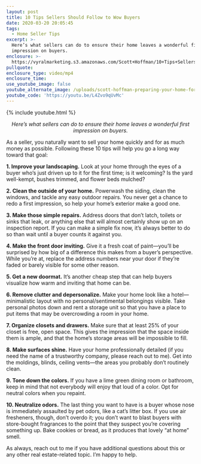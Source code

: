 ```yaml
---
layout: post
title: 10 Tips Sellers Should Follow to Wow Buyers
date: 2020-03-20 20:05:45
tags:
  - Home Seller Tips
excerpt: >-
  Here’s what sellers can do to ensure their home leaves a wonderful first
  impression on buyers.
enclosure: >-
  https://vyralmarketing.s3.amazonaws.com/Scott+Hoffman/10+Tips+Sellers+Should+Follow+to+Wow+Buyers.mp4
pullquote:
enclosure_type: video/mp4
enclosure_time:
use_youtube_image: false
youtube_alternate_image: /uploads/scott-hoffman-preparing-your-home-for-market-youtube.jpg
youtube_code: 'https://youtu.be/L4Zvo9qUvMc'
---
```


{% include youtube.html %}

<p style="text-align: center;"><em>Here’s what sellers can do to ensure their home leaves a wonderful first impression on buyers.</em></p>

As a seller, you naturally want to sell your home quickly and for as much money as possible. Following these 10 tips will help you go a long way toward that goal:&nbsp;

**1\. Improve your landscaping.** Look at your home through the eyes of a buyer who’s just driven up to it for the first time; is it welcoming? Is the yard well-kempt, bushes trimmed, and flower beds mulched?

**2\. Clean the outside of your home.** Powerwash the siding, clean the windows, and tackle any easy outdoor repairs. You never get a chance to redo a first impression, so help your home’s exterior make a good one.&nbsp;

**3\. Make those simple repairs.** Address doors that don’t latch, toilets or sinks that leak, or anything else that will almost certainly show up on an inspection report. If you can make a simple fix now, it’s always better to do so than wait until a buyer counts it against you.&nbsp;

**4\. Make the front door inviting.** Give it a fresh coat of paint—you’ll be surprised by how big of a difference this makes from a buyer’s perspective. While you’re at, replace the address numbers near your door if they’re faded or barely visible for some other reason.&nbsp;

**5\. Get a new doormat.** It’s another cheap step that can help buyers visualize how warm and inviting that home can be.&nbsp;

**6\. Remove clutter and depersonalize.** Make your home look like a hotel—minimalistic layout with no personal/sentimental belongings visible. Take personal photos down and rent a storage unit so that you have a place to put items that may be overcrowding a room in your home.&nbsp;

**7\. Organize closets and drawers.** Make sure that at least 25% of your closet is free, open space. This gives the impression that the space inside them is ample, and that the home’s storage areas will be impossible to fill.&nbsp;

**8\. Make surfaces shine.** Have your home professionally detailed (if you need the name of a trustworthy company, please reach out to me). Get into the moldings, blinds, ceiling vents—the areas you probably don’t routinely clean.&nbsp;

**9\. Tone down the colors.** If you have a lime green dining room or bathroom, keep in mind that not everybody will enjoy that loud of a color. Opt for neutral colors when you repaint.&nbsp;

**10\. Neutralize odors.** The last thing you want to have is a buyer whose nose is immediately assaulted by pet odors, like a cat’s litter box. If you use air fresheners, though, don’t overdo it; you don’t want to blast buyers with store-bought fragrances to the point that they suspect you’re covering something up. Bake cookies or bread, as it produces that lovely “at home” smell.&nbsp;

As always, reach out to me if you have additional questions about this or any other real estate-related topic. I’m happy to help.&nbsp;